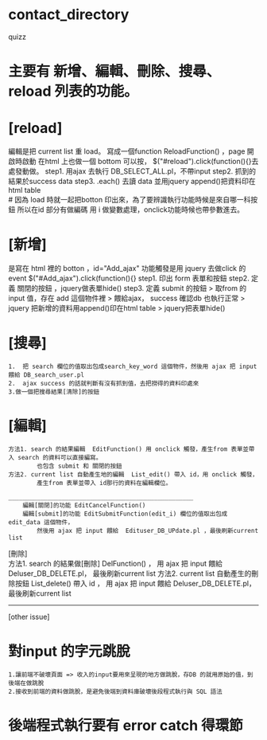 # contact_directory
quizz

# 主要有  新增、編輯、刪除、搜尋、reload 列表的功能。

# [reload] 
編輯是把 current list 重 load。
寫成一個function ReloadFunction() ，page 開啟時啟動
在html 上也做一個 bottom 可以按，
    $("#reload").click(function(){}去處發動做。
	step1. 用ajax 去執行 DB_SELECT_ALL.pl，不帶input
	step2. 抓到的結果於success data
	step3. .each() 去讀 data 並用jquery append()把資料印在html  table	
	# 因為 load 時就一起把botton 印出來，為了要辨識執行功能時候是來自哪一科按鈕
	所以在id 部分有做編碼 用 i 做變數處理，onclick功能時候也帶參數進去。
	
# [新增] 
是寫在 html 裡的 botton  ，id="Add_ajax"
功能觸發是用 jquery 去做click 的 event
	$("#Add_ajax").click(function(){}
   step1.  印出 form 表單和按鈕
   step2.  定義 關閉的按鈕  ，jquery做表單hide()
   step3.  定義 submit 的按鈕
				> 取from 的 input 值，存在 add 這個物件裡
				> 餵給ajax， success 確認db 也執行正常
				> jquery 把新增的資料用append()印在html  table
				> jquery把表單hide()
				
# [搜尋] 	 
	1.  把 search 欄位的值取出包成search_key_word 這個物件，然後用 ajax 把 input 餵給 DB_search_user.pl
	2.  ajax success 的話就判斷有沒有抓到值，去把撈得的資料印處來 
	3.做一個把搜尋結果[清除]的按鈕
			
# [編輯] 
	方法1. search 的結果編輯  EditFunction() 用 onclick 觸發，產生from 表單並帶入 search 的資料可以直接編寫。
			也包含 submit 和 關閉的按鈕
	方法2. current list 自動產生地的編輯  List_edit() 帶入 id，用 onclick 觸發，
	        產生from 表單並帶入 id那行的資料在編輯欄位。
	
	____________________________________________________
		編輯[關閉]的功能 EditCancelFunction()
		編輯[submit]的功能 EditSubmitFunction(edit_i) 欄位的值取出包成edit_data 這個物件，
			然後用 ajax 把 input 餵給  Edituser_DB_UPdate.pl ，最後刷新current list

[刪除]  
	方法1. search 的結果做[刪除] DelFunction() 	，
	       用 ajax 把 input 餵給  Deluser_DB_DELETE.pl，
		   最後刷新current list
	方法2. current list 自動產生的刪除按鈕  List_delete() 帶入 id ，
	       用 ajax 把 input 餵給  Deluser_DB_DELETE.pl， 
	       最後刷新current list
_________________________________________________				
[other issue]

# 對input 的字元跳脫
	1.讓前端不破壞頁面 => 收入的input要用來呈現的地方做跳脫，存DB 的就用原始的值，到後端在做跳脫
	2.接收到前端的資料做跳脫，是避免後端到資料庫破壞後段程式執行與 SQL 語法
	
# 後端程式執行要有 error catch 得環節	


